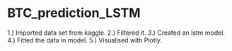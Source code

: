 # BTC_prediction_LSTM
1.) Imported data set from kaggle.
2.) Filtered it.
3.) Created an lstm model.
4.) Fitted the data in model.
5.) Visualised with Plotly.
